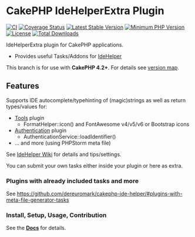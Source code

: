 #  CakePHP IdeHelperExtra Plugin

[![CI](https://github.com/dereuromark/cakephp-ide-helper-extra/workflows/CI/badge.svg?branch=master)](https://github.com/dereuromark/cakephp-ide-helper-extra/actions?query=workflow%3ACI+branch%3Amaster)
[![Coverage Status](https://img.shields.io/codecov/c/github/dereuromark/cakephp-ide-helper-extra/master.svg)](https://codecov.io/github/dereuromark/cakephp-ide-helper-extra/branch/master)
[![Latest Stable Version](https://poser.pugx.org/dereuromark/cakephp-ide-helper-extra/v/stable.svg)](https://packagist.org/packages/dereuromark/cakephp-ide-helper-extra)
[![Minimum PHP Version](https://img.shields.io/badge/php-%3E%3D%207.4-8892BF.svg)](https://php.net/)
[![License](https://poser.pugx.org/dereuromark/cakephp-ide-helper-extra/license.png)](https://packagist.org/packages/dereuromark/cakephp-ide-helper-extra)
[![Total Downloads](https://poser.pugx.org/dereuromark/cakephp-ide-helper-extra/d/total.svg)](https://packagist.org/packages/dereuromark/cakephp-ide-helper-extra)

IdeHelperExtra plugin for CakePHP applications.

- Provides useful Tasks/Addons for [IdeHelper](https://github.com/dereuromark/cakephp-ide-helper)

This branch is for use with **CakePHP 4.2+**. For details see [version map](https://github.com/dereuromark/cakephp-ide-helper-extra/wiki#cakephp-version-map).

## Features

Supports IDE autocomplete/typehinting of (magic)strings as well as return types/values for:
- [Tools](https://github.com/dereuromark/cakephp-tools) plugin
    * FormatHelper::icon() and FontAwesome v4/v5/v6 or Bootstrap icons
- [Authentication](https://github.com/cakephp/authentication) plugin
    * AuthenticationService::loadIdentifier()
- ... and more (using PHPStorm meta file)

See [IdeHelper Wiki](https://github.com/dereuromark/cakephp-ide-helper-extra/wiki) for details and tips/settings.

You can submit your own tasks either inside your plugin or here as extra.

### Plugins with already included tasks and more
See https://github.com/dereuromark/cakephp-ide-helper/#plugins-with-meta-file-generator-tasks

### Install, Setup, Usage, Contribution
See the **[Docs](https://github.com/dereuromark/cakephp-ide-helper-extra/tree/master/docs)** for details.
